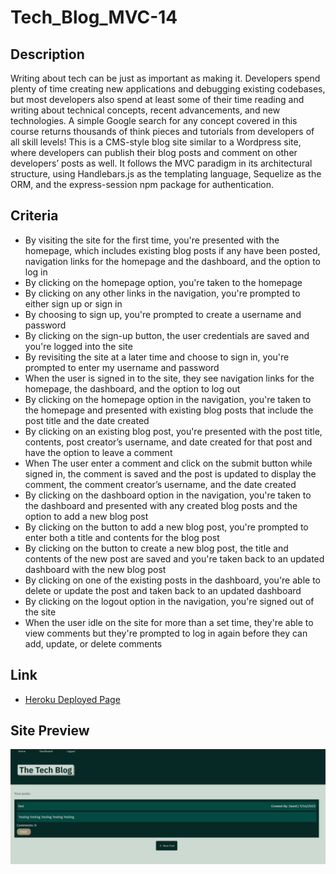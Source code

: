 # Tech_Blog_MVC-14

## Description

Writing about tech can be just as important as making it. Developers spend plenty of time creating new applications and debugging existing codebases, but most developers also spend at least some of their time reading and writing about technical concepts, recent advancements, and new technologies. A simple Google search for any concept covered in this course returns thousands of think pieces and tutorials from developers of all skill levels! This is a CMS-style blog site similar to a Wordpress site, where developers can publish their blog posts and comment on other developers’ posts as well. It follows the MVC paradigm in its architectural structure, using Handlebars.js as the templating language, Sequelize as the ORM, and the express-session npm package for authentication.

## Criteria

* By visiting the site for the first time, you're presented with the homepage, which includes existing blog posts if any have been posted, navigation links for the homepage and the dashboard, and the option to log in
* By clicking on the homepage option, you're taken to the homepage
* By clicking on any other links in the navigation, you're prompted to either sign up or sign in
* By choosing to sign up, you're prompted to create a username and password
* By clicking on the sign-up button, the user credentials are saved and you're logged into the site
* By revisiting the site at a later time and choose to sign in, you're prompted to enter my username and password
* When the user is signed in to the site, they see navigation links for the homepage, the dashboard, and the option to log out
* By clicking on the homepage option in the navigation, you're taken to the homepage and presented with existing blog posts that include the post title and the date created
* By clicking on an existing blog post, you're presented with the post title, contents, post creator’s username, and date created for that post and have the option to leave a comment
* When The user enter a comment and click on the submit button while signed in, the comment is saved and the post is updated to display the comment, the comment creator’s username, and the date created
* By clicking on the dashboard option in the navigation, you're taken to the dashboard and presented with any created blog posts and the option to add a new blog post
* By clicking on the button to add a new blog post, you're prompted to enter both a title and contents for the blog post
* By clicking on the button to create a new blog post, the title and contents of the new post are saved and you're taken back to an updated dashboard with the new blog post
* By clicking on one of the existing posts in the dashboard, you're able to delete or update the post and taken back to an updated dashboard
* By clicking on the logout option in the navigation, you're signed out of the site
* When the user idle on the site for more than a set time, they're able to view comments but they're prompted to log in again before they can add, update, or delete comments

## Link
* [Heroku Deployed Page](https://tech-blogg-hw.herokuapp.com/)

## Site Preview
![alt text](./utils/tach-blog.png)